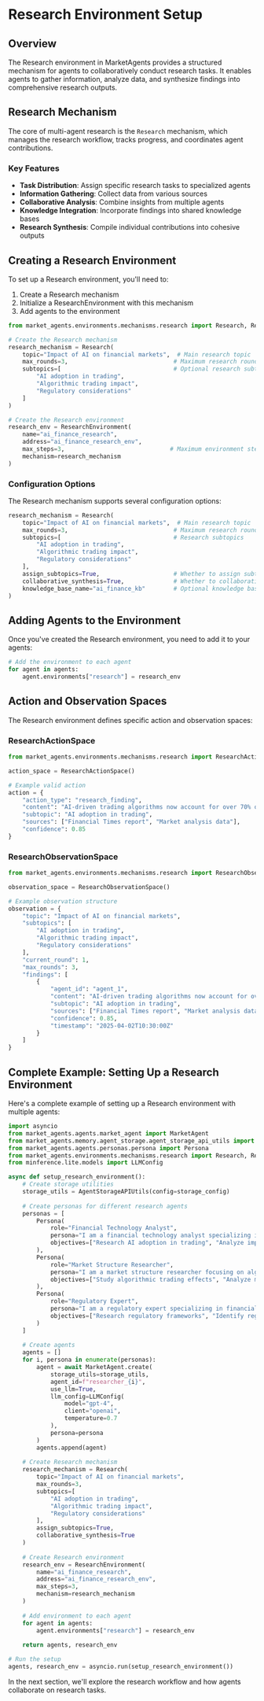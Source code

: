 # Research Environment Setup

## Overview

The Research environment in MarketAgents provides a structured mechanism for agents to collaboratively conduct research tasks. It enables agents to gather information, analyze data, and synthesize findings into comprehensive research outputs.

## Research Mechanism

The core of multi-agent research is the `Research` mechanism, which manages the research workflow, tracks progress, and coordinates agent contributions.

### Key Features

- **Task Distribution**: Assign specific research tasks to specialized agents
- **Information Gathering**: Collect data from various sources
- **Collaborative Analysis**: Combine insights from multiple agents
- **Knowledge Integration**: Incorporate findings into shared knowledge bases
- **Research Synthesis**: Compile individual contributions into cohesive outputs

## Creating a Research Environment

To set up a Research environment, you'll need to:

1. Create a Research mechanism
2. Initialize a ResearchEnvironment with this mechanism
3. Add agents to the environment

```python
from market_agents.environments.mechanisms.research import Research, ResearchEnvironment

# Create the Research mechanism
research_mechanism = Research(
    topic="Impact of AI on financial markets",  # Main research topic
    max_rounds=3,                              # Maximum research rounds
    subtopics=[                                # Optional research subtopics
        "AI adoption in trading",
        "Algorithmic trading impact",
        "Regulatory considerations"
    ]
)

# Create the Research environment
research_env = ResearchEnvironment(
    name="ai_finance_research",
    address="ai_finance_research_env",
    max_steps=3,                              # Maximum environment steps
    mechanism=research_mechanism
)
```

### Configuration Options

The Research mechanism supports several configuration options:

```python
research_mechanism = Research(
    topic="Impact of AI on financial markets",  # Main research topic
    max_rounds=3,                              # Maximum research rounds
    subtopics=[                                # Research subtopics
        "AI adoption in trading",
        "Algorithmic trading impact",
        "Regulatory considerations"
    ],
    assign_subtopics=True,                     # Whether to assign subtopics to specific agents
    collaborative_synthesis=True,              # Whether to collaboratively synthesize findings
    knowledge_base_name="ai_finance_kb"        # Optional knowledge base for storing findings
)
```

## Adding Agents to the Environment

Once you've created the Research environment, you need to add it to your agents:

```python
# Add the environment to each agent
for agent in agents:
    agent.environments["research"] = research_env
```

## Action and Observation Spaces

The Research environment defines specific action and observation spaces:

### ResearchActionSpace

```python
from market_agents.environments.mechanisms.research import ResearchActionSpace

action_space = ResearchActionSpace()

# Example valid action
action = {
    "action_type": "research_finding",
    "content": "AI-driven trading algorithms now account for over 70% of daily trading volume in major exchanges.",
    "subtopic": "AI adoption in trading",
    "sources": ["Financial Times report", "Market analysis data"],
    "confidence": 0.85
}
```

### ResearchObservationSpace

```python
from market_agents.environments.mechanisms.research import ResearchObservationSpace

observation_space = ResearchObservationSpace()

# Example observation structure
observation = {
    "topic": "Impact of AI on financial markets",
    "subtopics": [
        "AI adoption in trading",
        "Algorithmic trading impact",
        "Regulatory considerations"
    ],
    "current_round": 1,
    "max_rounds": 3,
    "findings": [
        {
            "agent_id": "agent_1",
            "content": "AI-driven trading algorithms now account for over 70% of daily trading volume in major exchanges.",
            "subtopic": "AI adoption in trading",
            "sources": ["Financial Times report", "Market analysis data"],
            "confidence": 0.85,
            "timestamp": "2025-04-02T10:30:00Z"
        }
    ]
}
```

## Complete Example: Setting Up a Research Environment

Here's a complete example of setting up a Research environment with multiple agents:

```python
import asyncio
from market_agents.agents.market_agent import MarketAgent
from market_agents.memory.agent_storage.agent_storage_api_utils import AgentStorageAPIUtils
from market_agents.agents.personas.persona import Persona
from market_agents.environments.mechanisms.research import Research, ResearchEnvironment
from minference.lite.models import LLMConfig

async def setup_research_environment():
    # Create storage utilities
    storage_utils = AgentStorageAPIUtils(config=storage_config)
    
    # Create personas for different research agents
    personas = [
        Persona(
            role="Financial Technology Analyst",
            persona="I am a financial technology analyst specializing in AI applications in finance.",
            objectives=["Research AI adoption in trading", "Analyze impact of AI on market efficiency"]
        ),
        Persona(
            role="Market Structure Researcher",
            persona="I am a market structure researcher focusing on algorithmic trading impacts.",
            objectives=["Study algorithmic trading effects", "Analyze market microstructure changes"]
        ),
        Persona(
            role="Regulatory Expert",
            persona="I am a regulatory expert specializing in financial technology regulation.",
            objectives=["Research regulatory frameworks", "Identify regulatory challenges"]
        )
    ]
    
    # Create agents
    agents = []
    for i, persona in enumerate(personas):
        agent = await MarketAgent.create(
            storage_utils=storage_utils,
            agent_id=f"researcher_{i}",
            use_llm=True,
            llm_config=LLMConfig(
                model="gpt-4",
                client="openai",
                temperature=0.7
            ),
            persona=persona
        )
        agents.append(agent)
    
    # Create Research mechanism
    research_mechanism = Research(
        topic="Impact of AI on financial markets",
        max_rounds=3,
        subtopics=[
            "AI adoption in trading",
            "Algorithmic trading impact",
            "Regulatory considerations"
        ],
        assign_subtopics=True,
        collaborative_synthesis=True
    )
    
    # Create Research environment
    research_env = ResearchEnvironment(
        name="ai_finance_research",
        address="ai_finance_research_env",
        max_steps=3,
        mechanism=research_mechanism
    )
    
    # Add environment to each agent
    for agent in agents:
        agent.environments["research"] = research_env
    
    return agents, research_env

# Run the setup
agents, research_env = asyncio.run(setup_research_environment())
```

In the next section, we'll explore the research workflow and how agents collaborate on research tasks.
